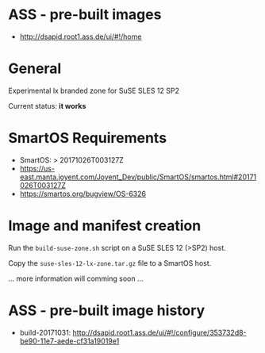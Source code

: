 
ASS - pre-built images
======================

* http://dsapid.root1.ass.de/ui/#!/home

General
=======

Experimental lx branded zone for SuSE SLES 12 SP2

Current status: **it works**

# SmartOS Requirements

* SmartOS: > 20171026T003127Z
* https://us-east.manta.joyent.com/Joyent_Dev/public/SmartOS/smartos.html#20171026T003127Z
* https://smartos.org/bugview/OS-6326

# Image and manifest creation

Run the `build-suse-zone.sh` script on a SuSE SLES 12 (>SP2) host.

Copy the `suse-sles-12-lx-zone.tar.gz` file to a SmartOS host.

... more information will comming soon ...

ASS - pre-built image history
=============================

* build-20171031: http://dsapid.root1.ass.de/ui/#!/configure/353732d8-be90-11e7-aede-cf31a19019e1

